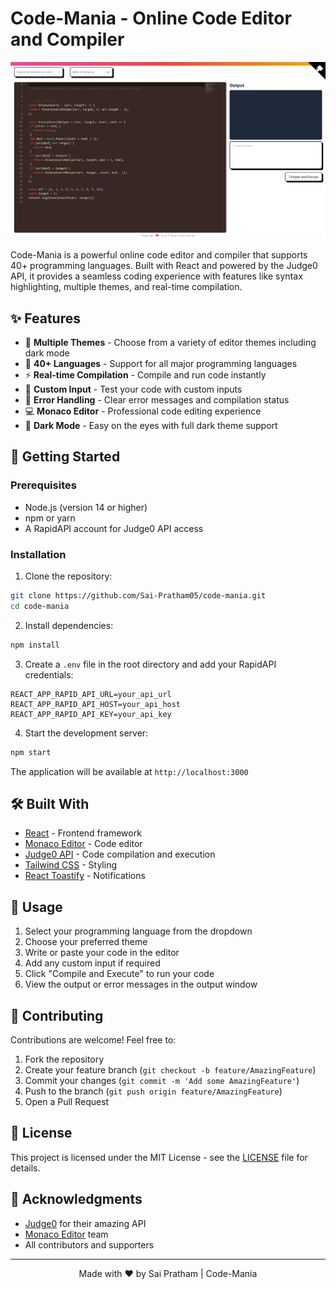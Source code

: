 # Code-Mania - Online Code Editor and Compiler

![Code-Mania Demo](./public/assets/demo.png)

Code-Mania is a powerful online code editor and compiler that supports 40+ programming languages. Built with React and powered by the Judge0 API, it provides a seamless coding experience with features like syntax highlighting, multiple themes, and real-time compilation.

## ✨ Features

- 🎨 **Multiple Themes** - Choose from a variety of editor themes including dark mode
- 🌈 **40+ Languages** - Support for all major programming languages
- ⚡ **Real-time Compilation** - Compile and run code instantly
- 📝 **Custom Input** - Test your code with custom inputs
- 🎯 **Error Handling** - Clear error messages and compilation status
- 💻 **Monaco Editor** - Professional code editing experience
- 🌙 **Dark Mode** - Easy on the eyes with full dark theme support

## 🚀 Getting Started

### Prerequisites

- Node.js (version 14 or higher)
- npm or yarn
- A RapidAPI account for Judge0 API access

### Installation

1. Clone the repository:
```bash
git clone https://github.com/Sai-Pratham05/code-mania.git
cd code-mania
```

2. Install dependencies:
```bash
npm install
```

3. Create a `.env` file in the root directory and add your RapidAPI credentials:
```env
REACT_APP_RAPID_API_URL=your_api_url
REACT_APP_RAPID_API_HOST=your_api_host
REACT_APP_RAPID_API_KEY=your_api_key
```

4. Start the development server:
```bash
npm start
```

The application will be available at `http://localhost:3000`

## 🛠️ Built With

- [React](https://reactjs.org/) - Frontend framework
- [Monaco Editor](https://microsoft.github.io/monaco-editor/) - Code editor
- [Judge0 API](https://judge0.com/) - Code compilation and execution
- [Tailwind CSS](https://tailwindcss.com/) - Styling
- [React Toastify](https://fkhadra.github.io/react-toastify/) - Notifications

## 📝 Usage

1. Select your programming language from the dropdown
2. Choose your preferred theme
3. Write or paste your code in the editor
4. Add any custom input if required
5. Click "Compile and Execute" to run your code
6. View the output or error messages in the output window


## 🤝 Contributing

Contributions are welcome! Feel free to:

1. Fork the repository
2. Create your feature branch (`git checkout -b feature/AmazingFeature`)
3. Commit your changes (`git commit -m 'Add some AmazingFeature'`)
4. Push to the branch (`git push origin feature/AmazingFeature`)
5. Open a Pull Request

## 📄 License

This project is licensed under the MIT License - see the [LICENSE](LICENSE) file for details.

## 🙏 Acknowledgments

- [Judge0](https://judge0.com/) for their amazing API
- [Monaco Editor](https://microsoft.github.io/monaco-editor/) team
- All contributors and supporters

---

<div align="center">
Made with ❤️ by Sai Pratham | Code-Mania
</div>
